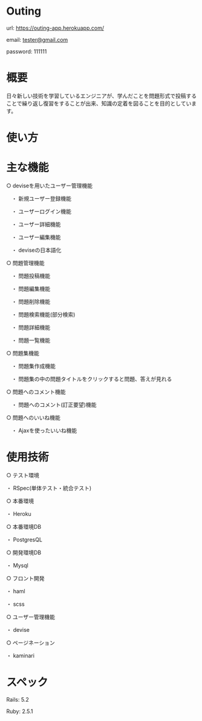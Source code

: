 # Outing
url: https://outing-app.herokuapp.com/


email: tester@gmail.com

password: 111111


# 概要
日々新しい技術を学習しているエンジニアが、学んだことを問題形式で投稿することで繰り返し復習をすることが出来、知識の定着を図ることを目的としています。


# 使い方


# 主な機能
○ deviseを用いたユーザー管理機能

　・ 新規ユーザー登録機能

　・ ユーザーログイン機能

　・ ユーザー詳細機能

　・ ユーザー編集機能

　・ deviseの日本語化

○ 問題管理機能

　・ 問題投稿機能

　・ 問題編集機能

　・ 問題削除機能

　・ 問題検索機能(部分検索)

　・ 問題詳細機能

　・ 問題一覧機能

○ 問題集機能

　・ 問題集作成機能

　・ 問題集の中の問題タイトルをクリックすると問題、答えが見れる

○ 問題へのコメント機能

　・ 問題へのコメント(訂正要望)機能

○ 問題へのいいね機能

　・ Ajaxを使ったいいね機能


# 使用技術
○ テスト環境

  ・ RSpec(単体テスト・統合テスト)

○ 本番環境

  ・ Heroku

○ 本番環境DB

  ・ PostgresQL

○ 開発環境DB

  ・ Mysql

○ フロント開発

  ・ haml

  ・ scss

○ ユーザー管理機能

  ・ devise

○ ページネーション

  ・ kaminari


# スペック

Rails: 5.2

Ruby: 2.5.1
